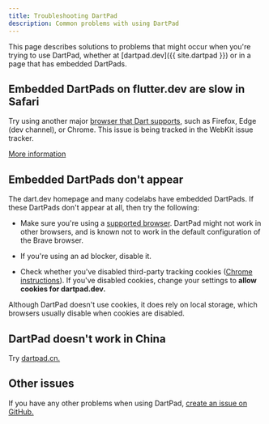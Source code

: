 ```yaml
---
title: Troubleshooting DartPad
description: Common problems with using DartPad
---
```


This page describes solutions to problems that might occur when
you're trying to use DartPad, whether at [dartpad.dev]({{ site.dartpad }})
or in a page that has embedded DartPads.

## Embedded DartPads on flutter.dev are slow in Safari

Try using another major [browser that Dart supports][browser], such as Firefox,
Edge (dev channel), or Chrome. 
This issue is being tracked in the WebKit issue tracker.

[More information](https://github.com/dart-lang/dart-pad/issues/1108)

[browser]: /faq#q-what-browsers-do-you-support-as-javascript-compilation-targets


## Embedded DartPads don't appear

The dart.dev homepage and many codelabs have embedded DartPads.
If these DartPads don't appear at all,
then try the following:

* Make sure you're using a [supported browser][browser].
  DartPad might not work in other browsers, and is known not to work in
  the default configuration of the Brave browser.

* If you're using an ad blocker, disable it.

* Check whether you've disabled third-party
  tracking cookies ([Chrome instructions][chrome-cookies]).
  If you've disabled cookies, change your settings to
  **allow cookies for dartpad.dev.**

Although DartPad doesn't use cookies, it does rely on local storage,
which browsers usually disable when cookies are disabled.


## DartPad doesn't work in China
  
Try [dartpad.cn.](https://dartpad.cn)

## Other issues

If you have any other problems when using DartPad,
[create an issue on GitHub.][new-issue]

[chrome-cookies]: https://support.google.com/chrome/answer/95647
[new-issue]: https://github.com/dart-lang/dart-pad/issues/new
